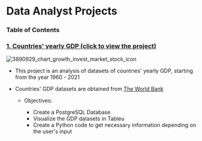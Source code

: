 # Data Analyst Projects
### Table of Contents

### [1. Countries' yearly GDP (click to view the project)](https://github.com/John-Rivero/Data-Analyst-Portfolio/tree/main/Coutries'%20Yearly%20GDP)
![3890929_chart_growth_invest_market_stock_icon](https://user-images.githubusercontent.com/81208412/215166455-345259af-2eb7-4eb7-9f34-ff630497fef8.png)
- This project is an analysis of datasets of countries' yearly GDP, starting from the year 1960 - 2021

- Countries' GDP datasets are obtained from [The World Bank](https://data.worldbank.org/indicator/NY.GDP.MKTP.CD)

    - Objectives:
    
        - Create a PostgreSQL Database
        - Visualize the GDP datasets in Tableu
        - Create a Python code to get necessary information depending on the user's input
